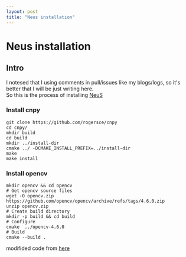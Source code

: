 ```yaml
---
layout: post
title: "Neus installation"
---
```

# Neus installation
## Intro 
I notesed that I using comments in pull/issues like my blogs/logs, so it's better that I will be just writing here.  
So this is the process of installing [NeuS](https://github.com/jenkspt/NeuS)

### Install cnpy
```
git clone https://github.com/rogersce/cnpy
cd cnpy/
mkdir build
cd build
mkdir ../install-dir
cmake ../ -DCMAKE_INSTALL_PREFIX=../install-dir
make
make install
```

### Install opencv

```
mkdir opencv && cd opencv 
# Get opencv source files 
wget -O opencv.zip https://github.com/opencv/opencv/archive/refs/tags/4.6.0.zip
unzip opencv.zip
# Create build directory
mkdir -p build && cd build
# Configure
cmake  ../opencv-4.6.0
# Build
cmake --build .
```
modifided code from [here](https://docs.opencv.org/4.x/d7/d9f/tutorial_linux_install.html)
